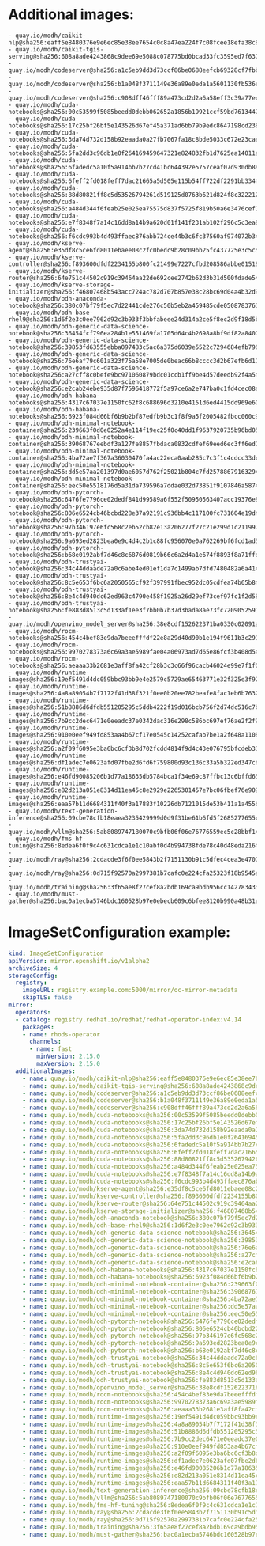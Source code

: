 # Additional images:
    - quay.io/modh/caikit-nlp@sha256:eaff5e8480376e9e6ec85e38ee7654c0c8a47ea224f7c08fcee18efa38c8272d
    - quay.io/modh/caikit-tgis-serving@sha256:608a8ade4243868c9dee69e5088c078775bd0bcad33fc3595ed7f637d81a2684
    - quay.io/modh/codeserver@sha256:a1c5eb9dd3d73ccf86be0688eefcb69328cf7fbbc75cbe41701ab57c66a036e2
    - quay.io/modh/codeserver@sha256:b1a048f3711149e36a89e0eda1a5601130fb536ecc0aabae42ab6e4d26977354
    - quay.io/modh/codeserver@sha256:c908dff46fff89a473cd2d2a6a58eff3c39a77ece4bafc4cb6daa2d7ce115af9
    - quay.io/modh/cuda-notebooks@sha256:00c53599f5085beedd0debb062652a1856b19921ccf59bd76134471d24c3fa7d
    - quay.io/modh/cuda-notebooks@sha256:17c25bf26bf5e143526d67ef45a371ad6bb79b9edc8647198cd238ffe2c55130
    - quay.io/modh/cuda-notebooks@sha256:3da74d732d158b92eaada0a27fb7067fa18c8bde5033c672e23caed0f21d6481
    - quay.io/modh/cuda-notebooks@sha256:5fa2dd3c96db1e0f264169459647321e824832fb1d7625ea14011abd0846a725
    - quay.io/modh/cuda-notebooks@sha256:6fadedc5a10f5a914bb7b27cd41bc644392e5757ceaf07d930db884112054265
    - quay.io/modh/cuda-notebooks@sha256:6feff2fd018feff7dac21665a5d505e115b54ff722df2291bb334ffa728faede
    - quay.io/modh/cuda-notebooks@sha256:88d80821ff8c5d53526794261d519125d0763b621d824f8c3222127dab7b6cc8
    - quay.io/modh/cuda-notebooks@sha256:a484d344f6feab25e025ea75575d837f5725f819b50a6e3476cef1f9925c07a5
    - quay.io/modh/cuda-notebooks@sha256:e7f8348f7a14c16dd8a14b9a620d01f141f231ab102f296c5c3ea8274ad78064
    - quay.io/modh/cuda-notebooks@sha256:f6cdc993b4d493ffaec876abb724ce44b3c6fc37560af974072b346e45ac1a3b
    - quay.io/modh/kserve-agent@sha256:e35df8c5ce6fd8011ebaee08c2fc0bedc9b28c09bb25fc437725e3c5c5a97a2b
    - quay.io/modh/kserve-controller@sha256:f893600dfdf2234155b800fc21499e7227cfbd208586abbe0151816dc04fa711
    - quay.io/modh/kserve-router@sha256:64e751c44502c919c39464aa22de692cee2742b62d3b31d500fdade541cd4ab6
    - quay.io/modh/kserve-storage-initializer@sha256:f46807468b543acc724ac782d707b857e38c28bc69d04a4b32d9fcea9d33d9ad
    - quay.io/modh/odh-anaconda-notebook@sha256:380c07bf79f5ec7d22441cde276c50b5eb2a459485cde05087837639a566ae3d
    - quay.io/modh/odh-base-rhel9@sha256:1d6f2e3c0ee7962d92c3b933f3bbfabeee24d314a2ce5f8ec2d9f18d5b6723d4
    - quay.io/modh/odh-generic-data-science-notebook@sha256:36454fcf796ea284b1e551469fa1705d64c4b2698a8bf9df82a84077989faf5e
    - quay.io/modh/odh-generic-data-science-notebook@sha256:39853fd63555ebba097483c5ac6a375d6039e5522c7294684efb7966ba4bc693
    - quay.io/modh/odh-generic-data-science-notebook@sha256:76e6af79c601a323f75a58e7005de0beac66b8cccc3d2b67efb6d11d85f0cfa1
    - quay.io/modh/odh-generic-data-science-notebook@sha256:a27cff8c0befe9bc971060879bdc01ccb1ff9be4d57deedb92f4a5f9a173e320
    - quay.io/modh/odh-generic-data-science-notebook@sha256:e2cab24ebe935d87f7596418772f5a97ce6a2e747ba0c1fd4cec08a728e99403
    - quay.io/modh/odh-habana-notebooks@sha256:4317c67037e1150fc62f8c688696d3210e4151d6ed4415dd969e60850e871c64
    - quay.io/modh/odh-habana-notebooks@sha256:6923f084d66bf6b9b2bf87edfb9b3c1f8f9a5f2005482fbcc060c9872db8d28a
    - quay.io/modh/odh-minimal-notebook-container@sha256:239663f0d0e0252a4e114f19ec25f0c40dd1f9637920735b96bd054fe74a0a83
    - quay.io/modh/odh-minimal-notebook-container@sha256:39068767eebdf3a127fe8857fbdaca0832cdfef69eed6ec3ff6ed1858029420f
    - quay.io/modh/odh-minimal-notebook-container@sha256:4ba72ae7f367a36030470fa4ac22eca0aab285c7c3f1c4cdcc33dc07aa522143
    - quay.io/modh/odh-minimal-notebook-container@sha256:dd5e57aa201397d0ae6057d762f25021b804c7fd25788679163294ef9accca1c
    - quay.io/modh/odh-minimal-notebook-container@sha256:eec50e5518176d5a31da739596a7ddae032d73851f9107846a587442ebd10a82
    - quay.io/modh/odh-pytorch-notebook@sha256:6476fe7796ce02dedf841d99589a6f552f50950563407acc19376e817a92473b
    - quay.io/modh/odh-pytorch-notebook@sha256:806e6524cb46bcbd228e37a92191c936bb4c117100fc731604e19df80286b19d
    - quay.io/modh/odh-pytorch-notebook@sha256:97b346197e6fc568c2eb52cb82e13a206277f27c21e299d1c211997f140f638b
    - quay.io/modh/odh-pytorch-notebook@sha256:9a693ed2823bea0e9c4d4c2b1c88fc956070e0a762269bf6fcd1ad5ab748a70e
    - quay.io/modh/odh-pytorch-notebook@sha256:b68e0192abf7d46c8c6876d0819b66c6a2d4a1e674f8893f8a71ffdcba96866c
    - quay.io/modh/odh-trustyai-notebook@sha256:34c44ddaade72a0c6abe4ed01ef1da7c1499ab7dfd7480482a6a4145e34f4f99
    - quay.io/modh/odh-trustyai-notebook@sha256:8c5e653f6bc6a2050565cf92f397991fbec952dc05cdfea74b65b8fd3047c9d4
    - quay.io/modh/odh-trustyai-notebook@sha256:8e4c4d940dc62ed963c4790e458f1925a26d29ef73cef97fc1f2d585ecf202cc
    - quay.io/modh/odh-trustyai-notebook@sha256:fe883d8513c5d133af1ee3f7bb0b7b37d3bada8ae73fc7209052591d4be681c0
    - quay.io/modh/openvino_model_server@sha256:38e8cdf152622371ba0330c02091a8d54b39c14de1d4b8f0bb696dcf0e6d4398
    - quay.io/modh/rocm-notebooks@sha256:454c4bef83e9da7beeefffdf22e8a29d40d90b1e194f9611b3c2911149f69cd3
    - quay.io/modh/rocm-notebooks@sha256:9970278373a6c69a3ae5989fae04a06973ad7d65e86fcf3b408d5aa21ab8456b
    - quay.io/modh/rocm-notebooks@sha256:aeaaa33b2681e3aff8fa42cf28b3c3c66f96cacb46024e99e7f1f022796d017e
    - quay.io/modh/runtime-images@sha256:19ef5491d4dc059bbc93bb9e4e2579c5729ae65463771e32f325e3f925ac8363
    - quay.io/modh/runtime-images@sha256:4a8a89054b7f7172f41d38f321f0ee0b20ee782beafe8fac1eb6b76322faa460
    - quay.io/modh/runtime-images@sha256:51b8886d6dfdb551205295c5ddb4222f19d016bcb756f2d74dc516c7b7bc9705
    - quay.io/modh/runtime-images@sha256:7b9cc2dec6471e0eeadc37e0342dac316e298c586bc697ef76ae2f2f93620614
    - quay.io/modh/runtime-images@sha256:910e0eef949fd853aa4b67cf17e0545c14252cafab7be1a2f648a1108bf0276b
    - quay.io/modh/runtime-images@sha256:a2f09f6095e3ba6bc6cf3b8d702fcdd4814f9d4c43e076795bfcdeb334ef9978
    - quay.io/modh/runtime-images@sha256:df1adec7e0623afd07fbe2d6fd6f759800d93c136c33a5b322ed347cbbbd70aa
    - quay.io/modh/runtime-images@sha256:e46fd90085206b1d77a18635db5784bca1f34e69c87ffbc13c6bffd65fd3c9d5
    - quay.io/modh/runtime-images@sha256:e82d213a051e8314d11ea45c8e2929e2265301457e7bc06fbef76e9097b146a1
    - quay.io/modh/runtime-images@sha256:eaa57b11d6684311f40f3a17883f10226db7121015de53b411a1a455b5779851
    - quay.io/modh/text-generation-inference@sha256:09cbe78cfb18eaea3235429999d0d9f31be61b6fd5f2685277655c3f60155e80
    - quay.io/modh/vllm@sha256:5ab8089747180070c9bfb06f06e76776559ec5c28bbf1464d098622af8e31b01
    - quay.io/modh/fms-hf-tuning@sha256:8edea6f0f9c4c631cdca1e1c10abf0d4b994738fde78c40d48eda216fdd382f5
    - quay.io/modh/ray@sha256:2cdacde3f6f0ee5843b2f7151130b91c5dfec4cea3e470720722c2fdb0779495
    - quay.io/modh/ray@sha256:0d715f92570a2997381b7cafc0e224cfa25323f18b9545acfd23bc2b71576d06
    - quay.io/modh/training@sha256:3f65ae8f27cef8a2bdb169ca9bdb956cc14278343317d64c4dc42994673aea0f
    - quay.io/modh/must-gather@sha256:bac0a1ecba5746bdc160528b97e0ebecb609c6bfee8120b990a48b31ee6b65f4




# ImageSetConfiguration example:
```yaml
kind: ImageSetConfiguration
apiVersion: mirror.openshift.io/v1alpha2
archiveSize: 4
storageConfig:
  registry: 
    imageURL: registry.example.com:5000/mirror/oc-mirror-metadata
    skipTLS: false                       
mirror:
  operators:
  - catalog: registry.redhat.io/redhat/redhat-operator-index:v4.14
    packages:
    - name: rhods-operator
      channels:
      - name: fast
        minVersion: 2.15.0
        maxVersion: 2.15.0
  additionalImages:   
    - name: quay.io/modh/caikit-nlp@sha256:eaff5e8480376e9e6ec85e38ee7654c0c8a47ea224f7c08fcee18efa38c8272d
    - name: quay.io/modh/caikit-tgis-serving@sha256:608a8ade4243868c9dee69e5088c078775bd0bcad33fc3595ed7f637d81a2684
    - name: quay.io/modh/codeserver@sha256:a1c5eb9dd3d73ccf86be0688eefcb69328cf7fbbc75cbe41701ab57c66a036e2
    - name: quay.io/modh/codeserver@sha256:b1a048f3711149e36a89e0eda1a5601130fb536ecc0aabae42ab6e4d26977354
    - name: quay.io/modh/codeserver@sha256:c908dff46fff89a473cd2d2a6a58eff3c39a77ece4bafc4cb6daa2d7ce115af9
    - name: quay.io/modh/cuda-notebooks@sha256:00c53599f5085beedd0debb062652a1856b19921ccf59bd76134471d24c3fa7d
    - name: quay.io/modh/cuda-notebooks@sha256:17c25bf26bf5e143526d67ef45a371ad6bb79b9edc8647198cd238ffe2c55130
    - name: quay.io/modh/cuda-notebooks@sha256:3da74d732d158b92eaada0a27fb7067fa18c8bde5033c672e23caed0f21d6481
    - name: quay.io/modh/cuda-notebooks@sha256:5fa2dd3c96db1e0f264169459647321e824832fb1d7625ea14011abd0846a725
    - name: quay.io/modh/cuda-notebooks@sha256:6fadedc5a10f5a914bb7b27cd41bc644392e5757ceaf07d930db884112054265
    - name: quay.io/modh/cuda-notebooks@sha256:6feff2fd018feff7dac21665a5d505e115b54ff722df2291bb334ffa728faede
    - name: quay.io/modh/cuda-notebooks@sha256:88d80821ff8c5d53526794261d519125d0763b621d824f8c3222127dab7b6cc8
    - name: quay.io/modh/cuda-notebooks@sha256:a484d344f6feab25e025ea75575d837f5725f819b50a6e3476cef1f9925c07a5
    - name: quay.io/modh/cuda-notebooks@sha256:e7f8348f7a14c16dd8a14b9a620d01f141f231ab102f296c5c3ea8274ad78064
    - name: quay.io/modh/cuda-notebooks@sha256:f6cdc993b4d493ffaec876abb724ce44b3c6fc37560af974072b346e45ac1a3b
    - name: quay.io/modh/kserve-agent@sha256:e35df8c5ce6fd8011ebaee08c2fc0bedc9b28c09bb25fc437725e3c5c5a97a2b
    - name: quay.io/modh/kserve-controller@sha256:f893600dfdf2234155b800fc21499e7227cfbd208586abbe0151816dc04fa711
    - name: quay.io/modh/kserve-router@sha256:64e751c44502c919c39464aa22de692cee2742b62d3b31d500fdade541cd4ab6
    - name: quay.io/modh/kserve-storage-initializer@sha256:f46807468b543acc724ac782d707b857e38c28bc69d04a4b32d9fcea9d33d9ad
    - name: quay.io/modh/odh-anaconda-notebook@sha256:380c07bf79f5ec7d22441cde276c50b5eb2a459485cde05087837639a566ae3d
    - name: quay.io/modh/odh-base-rhel9@sha256:1d6f2e3c0ee7962d92c3b933f3bbfabeee24d314a2ce5f8ec2d9f18d5b6723d4
    - name: quay.io/modh/odh-generic-data-science-notebook@sha256:36454fcf796ea284b1e551469fa1705d64c4b2698a8bf9df82a84077989faf5e
    - name: quay.io/modh/odh-generic-data-science-notebook@sha256:39853fd63555ebba097483c5ac6a375d6039e5522c7294684efb7966ba4bc693
    - name: quay.io/modh/odh-generic-data-science-notebook@sha256:76e6af79c601a323f75a58e7005de0beac66b8cccc3d2b67efb6d11d85f0cfa1
    - name: quay.io/modh/odh-generic-data-science-notebook@sha256:a27cff8c0befe9bc971060879bdc01ccb1ff9be4d57deedb92f4a5f9a173e320
    - name: quay.io/modh/odh-generic-data-science-notebook@sha256:e2cab24ebe935d87f7596418772f5a97ce6a2e747ba0c1fd4cec08a728e99403
    - name: quay.io/modh/odh-habana-notebooks@sha256:4317c67037e1150fc62f8c688696d3210e4151d6ed4415dd969e60850e871c64
    - name: quay.io/modh/odh-habana-notebooks@sha256:6923f084d66bf6b9b2bf87edfb9b3c1f8f9a5f2005482fbcc060c9872db8d28a
    - name: quay.io/modh/odh-minimal-notebook-container@sha256:239663f0d0e0252a4e114f19ec25f0c40dd1f9637920735b96bd054fe74a0a83
    - name: quay.io/modh/odh-minimal-notebook-container@sha256:39068767eebdf3a127fe8857fbdaca0832cdfef69eed6ec3ff6ed1858029420f
    - name: quay.io/modh/odh-minimal-notebook-container@sha256:4ba72ae7f367a36030470fa4ac22eca0aab285c7c3f1c4cdcc33dc07aa522143
    - name: quay.io/modh/odh-minimal-notebook-container@sha256:dd5e57aa201397d0ae6057d762f25021b804c7fd25788679163294ef9accca1c
    - name: quay.io/modh/odh-minimal-notebook-container@sha256:eec50e5518176d5a31da739596a7ddae032d73851f9107846a587442ebd10a82
    - name: quay.io/modh/odh-pytorch-notebook@sha256:6476fe7796ce02dedf841d99589a6f552f50950563407acc19376e817a92473b
    - name: quay.io/modh/odh-pytorch-notebook@sha256:806e6524cb46bcbd228e37a92191c936bb4c117100fc731604e19df80286b19d
    - name: quay.io/modh/odh-pytorch-notebook@sha256:97b346197e6fc568c2eb52cb82e13a206277f27c21e299d1c211997f140f638b
    - name: quay.io/modh/odh-pytorch-notebook@sha256:9a693ed2823bea0e9c4d4c2b1c88fc956070e0a762269bf6fcd1ad5ab748a70e
    - name: quay.io/modh/odh-pytorch-notebook@sha256:b68e0192abf7d46c8c6876d0819b66c6a2d4a1e674f8893f8a71ffdcba96866c
    - name: quay.io/modh/odh-trustyai-notebook@sha256:34c44ddaade72a0c6abe4ed01ef1da7c1499ab7dfd7480482a6a4145e34f4f99
    - name: quay.io/modh/odh-trustyai-notebook@sha256:8c5e653f6bc6a2050565cf92f397991fbec952dc05cdfea74b65b8fd3047c9d4
    - name: quay.io/modh/odh-trustyai-notebook@sha256:8e4c4d940dc62ed963c4790e458f1925a26d29ef73cef97fc1f2d585ecf202cc
    - name: quay.io/modh/odh-trustyai-notebook@sha256:fe883d8513c5d133af1ee3f7bb0b7b37d3bada8ae73fc7209052591d4be681c0
    - name: quay.io/modh/openvino_model_server@sha256:38e8cdf152622371ba0330c02091a8d54b39c14de1d4b8f0bb696dcf0e6d4398
    - name: quay.io/modh/rocm-notebooks@sha256:454c4bef83e9da7beeefffdf22e8a29d40d90b1e194f9611b3c2911149f69cd3
    - name: quay.io/modh/rocm-notebooks@sha256:9970278373a6c69a3ae5989fae04a06973ad7d65e86fcf3b408d5aa21ab8456b
    - name: quay.io/modh/rocm-notebooks@sha256:aeaaa33b2681e3aff8fa42cf28b3c3c66f96cacb46024e99e7f1f022796d017e
    - name: quay.io/modh/runtime-images@sha256:19ef5491d4dc059bbc93bb9e4e2579c5729ae65463771e32f325e3f925ac8363
    - name: quay.io/modh/runtime-images@sha256:4a8a89054b7f7172f41d38f321f0ee0b20ee782beafe8fac1eb6b76322faa460
    - name: quay.io/modh/runtime-images@sha256:51b8886d6dfdb551205295c5ddb4222f19d016bcb756f2d74dc516c7b7bc9705
    - name: quay.io/modh/runtime-images@sha256:7b9cc2dec6471e0eeadc37e0342dac316e298c586bc697ef76ae2f2f93620614
    - name: quay.io/modh/runtime-images@sha256:910e0eef949fd853aa4b67cf17e0545c14252cafab7be1a2f648a1108bf0276b
    - name: quay.io/modh/runtime-images@sha256:a2f09f6095e3ba6bc6cf3b8d702fcdd4814f9d4c43e076795bfcdeb334ef9978
    - name: quay.io/modh/runtime-images@sha256:df1adec7e0623afd07fbe2d6fd6f759800d93c136c33a5b322ed347cbbbd70aa
    - name: quay.io/modh/runtime-images@sha256:e46fd90085206b1d77a18635db5784bca1f34e69c87ffbc13c6bffd65fd3c9d5
    - name: quay.io/modh/runtime-images@sha256:e82d213a051e8314d11ea45c8e2929e2265301457e7bc06fbef76e9097b146a1
    - name: quay.io/modh/runtime-images@sha256:eaa57b11d6684311f40f3a17883f10226db7121015de53b411a1a455b5779851
    - name: quay.io/modh/text-generation-inference@sha256:09cbe78cfb18eaea3235429999d0d9f31be61b6fd5f2685277655c3f60155e80
    - name: quay.io/modh/vllm@sha256:5ab8089747180070c9bfb06f06e76776559ec5c28bbf1464d098622af8e31b01
    - name: quay.io/modh/fms-hf-tuning@sha256:8edea6f0f9c4c631cdca1e1c10abf0d4b994738fde78c40d48eda216fdd382f5
    - name: quay.io/modh/ray@sha256:2cdacde3f6f0ee5843b2f7151130b91c5dfec4cea3e470720722c2fdb0779495
    - name: quay.io/modh/ray@sha256:0d715f92570a2997381b7cafc0e224cfa25323f18b9545acfd23bc2b71576d06
    - name: quay.io/modh/training@sha256:3f65ae8f27cef8a2bdb169ca9bdb956cc14278343317d64c4dc42994673aea0f
    - name: quay.io/modh/must-gather@sha256:bac0a1ecba5746bdc160528b97e0ebecb609c6bfee8120b990a48b31ee6b65f4



```
